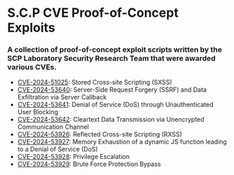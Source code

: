 # S.C.P CVE Proof-of-Concept Exploits 

### A collection of proof-of-concept exploit scripts written by the SCP Laboratory Security Research Team that were awarded various CVEs.

- [CVE-2024-51025](https://github.com/scp-labs/CVEs/tree/main/CVE-2024-51025): Stored Cross-site Scripting (SXSS)
- [CVE-2024-53640](https://github.com/scp-labs/CVEs/tree/main/CVE-2024-53640): Server-Side Request Forgery (SSRF) and Data Exfiltration via Server Callback
- [CVE-2024-53641](https://github.com/scp-labs/CVEs/tree/main/CVE-2024-53641): Denial of Service (DoS) through Unauthenticated User Blocking
- [CVE-2024-53642](https://github.com/scp-labs/CVEs/tree/main/CVE-2024-53642): Cleartext Data Transmission via Unencrypted Communication Channel
- [CVE-2024-53926](https://github.com/scp-labs/CVEs/tree/main/CVE-2024-53926): Reflected Cross-site Scripting (RXSS)
- [CVE-2024-53927](https://github.com/scp-labs/CVEs/tree/main/CVE-2024-53927): Memory Exhaustion of a dynamic JS function leading to a Denial of Service (DoS)
- [CVE-2024-53928](https://github.com/scp-labs/CVEs/tree/main/CVE-2024-53928): Privilege Escalation
- [CVE-2024-53929](https://github.com/scp-labs/CVEs/tree/main/CVE-2024-53929): Brute Force Protection Bypass
